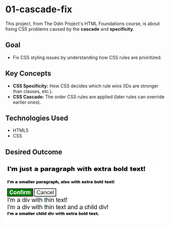 # 01-cascade-fix
This project, from The Odin Project's HTML Foundations course, is about fixing CSS problems caused by the **cascade** and **specificity**.

## Goal
*   Fix CSS styling issues by understanding how CSS rules are prioritized.

## Key Concepts
*   **CSS Specificity:** How CSS decides which rule wins (IDs are stronger than classes, etc.).
*   **CSS Cascade:** The order CSS rules are applied (later rules can override earlier ones).

## Technologies Used
- HTML5
- CSS


## Desired Outcome
![desired-outcome](/desired-outcome.png)